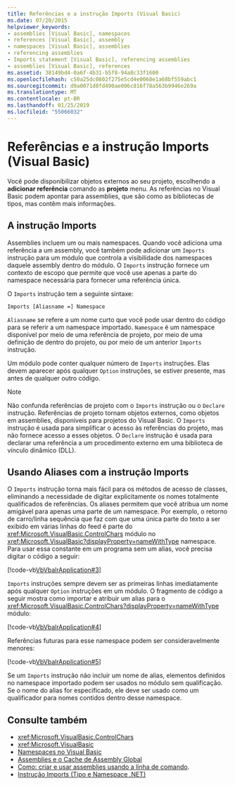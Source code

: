 ```yaml
---
title: Referências e a instrução Imports (Visual Basic)
ms.date: 07/20/2015
helpviewer_keywords:
- assemblies [Visual Basic], namespaces
- references [Visual Basic], assembly
- namespaces [Visual Basic], assemblies
- referencing assemblies
- Imports statement [Visual Basic], referencing assemblies
- assemblies [Visual Basic], references
ms.assetid: 38149bd4-0a6f-4b31-b5f8-94a8c33f1600
ms.openlocfilehash: c50a25dc0802f275e5cd4e0068e1a68bf559abc1
ms.sourcegitcommit: d9a0071d0fd490ae006c816f78a563b9946e269a
ms.translationtype: MT
ms.contentlocale: pt-BR
ms.lasthandoff: 01/25/2019
ms.locfileid: "55066032"
---
```

# <a name="references-and-the-imports-statement-visual-basic"></a>Referências e a instrução Imports (Visual Basic)
Você pode disponibilizar objetos externos ao seu projeto, escolhendo a **adicionar referência** comando as **projeto** menu. As referências no Visual Basic podem apontar para assemblies, que são como as bibliotecas de tipos, mas contêm mais informações.  
  
## <a name="the-imports-statement"></a>A instrução Imports  
 Assemblies incluem um ou mais namespaces. Quando você adiciona uma referência a um assembly, você também pode adicionar um `Imports` instrução para um módulo que controla a visibilidade dos namespaces daquele assembly dentro do módulo. O `Imports` instrução fornece um contexto de escopo que permite que você use apenas a parte do namespace necessária para fornecer uma referência única.  
  
 O `Imports` instrução tem a seguinte sintaxe:  
  
 `Imports [Aliasname =] Namespace`  
  
 `Aliasname` se refere a um nome curto que você pode usar dentro do código para se referir a um namespace importado. `Namespace` é um namespace disponível por meio de uma referência de projeto, por meio de uma definição de dentro do projeto, ou por meio de um anterior `Imports` instrução.  
  
 Um módulo pode conter qualquer número de `Imports` instruções. Elas devem aparecer após qualquer `Option` instruções, se estiver presente, mas antes de qualquer outro código.  
  
> [!NOTE]
>  Não confunda referências de projeto com o `Imports` instrução ou o `Declare` instrução. Referências de projeto tornam objetos externos, como objetos em assemblies, disponíveis para projetos do Visual Basic. O `Imports` instrução é usada para simplificar o acesso às referências do projeto, mas não fornece acesso a esses objetos. O `Declare` instrução é usada para declarar uma referência a um procedimento externo em uma biblioteca de vínculo dinâmico (DLL).  
  
## <a name="using-aliases-with-the-imports-statement"></a>Usando Aliases com a instrução Imports  
 O `Imports` instrução torna mais fácil para os métodos de acesso de classes, eliminando a necessidade de digitar explicitamente os nomes totalmente qualificados de referências. Os aliases permitem que você atribua um nome amigável para apenas uma parte de um namespace. Por exemplo, o retorno de carro/linha sequência que faz com que uma única parte do texto a ser exibido em várias linhas do feed é parte do <xref:Microsoft.VisualBasic.ControlChars> módulo no <xref:Microsoft.VisualBasic?displayProperty=nameWithType> namespace. Para usar essa constante em um programa sem um alias, você precisa digitar o código a seguir:  
  
 [!code-vb[VbVbalrApplication#3](../../../visual-basic/programming-guide/program-structure/codesnippet/VisualBasic/references-and-the-imports-statement_1.vb)]  
  
 `Imports` instruções sempre devem ser as primeiras linhas imediatamente após qualquer `Option` instruções em um módulo. O fragmento de código a seguir mostra como importar e atribuir um alias para o <xref:Microsoft.VisualBasic.ControlChars?displayProperty=nameWithType> módulo:  
  
 [!code-vb[VbVbalrApplication#4](../../../visual-basic/programming-guide/program-structure/codesnippet/VisualBasic/references-and-the-imports-statement_2.vb)]  
  
 Referências futuras para esse namespace podem ser consideravelmente menores:  
  
 [!code-vb[VbVbalrApplication#5](../../../visual-basic/programming-guide/program-structure/codesnippet/VisualBasic/references-and-the-imports-statement_3.vb)]  
  
 Se um `Imports` instrução não incluir um nome de alias, elementos definidos no namespace importado podem ser usados no módulo sem qualificação. Se o nome do alias for especificado, ele deve ser usado como um qualificador para nomes contidos dentro desse namespace.  
  
## <a name="see-also"></a>Consulte também

- <xref:Microsoft.VisualBasic.ControlChars>
- <xref:Microsoft.VisualBasic>
- [Namespaces no Visual Basic](../../../visual-basic/programming-guide/program-structure/namespaces.md)
- [Assemblies e o Cache de Assembly Global](../../../visual-basic/programming-guide/concepts/assemblies-gac/index.md)
- [Como: criar e usar assemblies usando a linha de comando](../../../visual-basic/programming-guide/concepts/assemblies-gac/how-to-create-and-use-assemblies-using-the-command-line.md).
- [Instrução Imports (Tipo e Namespace .NET)](../../../visual-basic/language-reference/statements/imports-statement-net-namespace-and-type.md)
